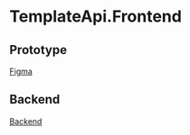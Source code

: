 # TemplateApi.Frontend

## Prototype

[Figma](https://www.figma.com/proto/ulMkgJBNbKhIapx9Wwy0cJ/Template.Frontend?node-id=1802%3A107552&scaling=min-zoom&page-id=1802%3A107123)

## Backend

[Backend](https://github.com/flpinheiro/TemplateApi)
